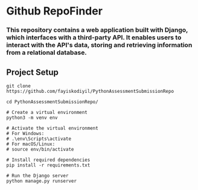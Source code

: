 # Github RepoFinder

###  This repository contains a web application built with Django, which interfaces with a third-party API. It enables users to interact with the API's data, storing and retrieving information from a relational database.

## Project Setup

```code
git clone https://github.com/fayiskodiyil/PythonAssessmentSubmissionRepo

cd PythonAssessmentSubmissionRepo/

# Create a virtual environment
python3 -m venv env

# Activate the virtual environment
# For Windows:
# .\env\Scripts\activate
# For macOS/Linux:
# source env/bin/activate

# Install required dependencies
pip install -r requirements.txt

# Run the Django server
python manage.py runserver

```
